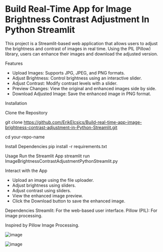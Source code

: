 # Build Real-Time App for Image Brightness Contrast Adjustment In Python Streamlit

This project is a Streamlit-based web application that allows users to adjust the brightness and contrast of images in real time. Using the PIL (Pillow) library, users can enhance their images and download the adjusted version.

Features

- Upload Images: Supports JPG, JPEG, and PNG formats.
- Adjust Brightness: Control brightness using an interactive slider.
- Adjust Contrast: Modify contrast levels with a slider.
- Preview Changes: View the original and enhanced images side by side.
- Download Adjusted Image: Save the enhanced image in PNG format.

Installation

Clone the Repository

git clone https://github.com/ErikElcsics/Build-real-time-app-image-brightness-contrast-adjustment-in-Python-Streamlit.git

cd your-repo-name

Install Dependencies
pip install -r requirements.txt

Usage
Run the Streamlit App
streamlit run ImageBrightnessContrastAdjustmentPythonStreamlit.py


Interact with the App

- Upload an image using the file uploader.
- Adjust brightness using sliders.
- Adjust contrast using sliders.
- View the enhanced image preview.
- Click the Download button to save the enhanced image.

Dependencies
Streamlit: For the web-based user interface.
Pillow (PIL): For image processing.

Inspired by Pillow Image Processing.

![image](https://github.com/user-attachments/assets/38f1c3b3-8d68-4161-ae72-3ba45f2ea0ae)

![image](https://github.com/user-attachments/assets/aec9f1f5-22ce-43b3-a161-3fbe3a440fdf)



